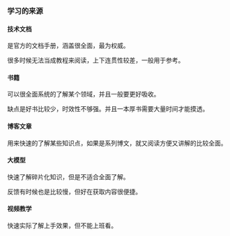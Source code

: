 ### 学习的来源

#### 技术文档

是官方的文档手册，涵盖很全面，最为权威。

很多时候无法当成教程来阅读，上下连贯性较差，一般用于参考。

#### 书籍

可以很全面系统的了解某个领域，并且一般要更好吸收。

缺点是好书比较少，时效性不够强。并且一本厚书需要大量时间才能摸透。

#### 博客文章

用来快速的了解某些知识点，如果是系列博文，就又阅读方便又讲解的比较全面。

#### 大模型 

快速了解碎片化知识，但是不适合全面了解。

反馈有时候也是比较慢，但好在获取内容很便捷。

#### 视频教学

快速实际了解上手效果，但不能上班看。